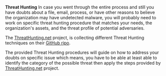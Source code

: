 **Threat Hunting**
In case you went through the entire process and still you have doubts about a file, email, process, or have other reasons to believe the organization may have undetected malware, you will probably need to work on specific threat hunting procedure that matches your needs, the organization's assets, and the threat profile of potential adversaries.

The [ThreatHunting.net](http://threathunting.net) project, is collecting different Threat Hunting techniques on their [GitHub ripo]( https://github.com/ThreatHuntingProject/ThreatHunting/tree/master/hunts).

The provided Threat Hunting procedures will guide on how to address your doubts on specific issue which means, you have to be able at least able to identify the category of the possible threat then apply the steps provided by [ThreatHunting.net](http://threathunting.net) project.
